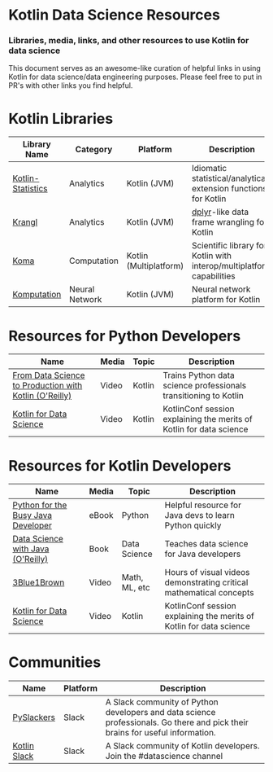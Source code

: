 # Kotlin Data Science Resources
### Libraries, media, links, and other resources to use Kotlin for data science


This document serves as an awesome-like curation of helpful links in using Kotlin for data science/data engineering purposes. Please feel free to put in PR's with other links you find helpful. 


# Kotlin Libraries

|Library Name|Category|Platform|Description|
|---|---|---|---|
|[Kotlin-Statistics](https://github.com/thomasnield/kotlin-statistics)|Analytics|Kotlin (JVM)|Idiomatic statistical/analytical extension functions for Kotlin|
|[Krangl](https://github.com/holgerbrandl/krangl)|Analytics|Kotlin (JVM)|[dplyr](https://github.com/tidyverse/dplyr)-like data frame wrangling for Kotlin|
|[Koma](https://github.com/kyonifer/koma)|Computation|Kotlin (Multiplatform)|Scientific library for Kotlin with interop/multiplatform capabilities|
|[Komputation](https://github.com/sekwiatkowski/komputation)|Neural Network|Kotlin (JVM)|Neural network platform for Kotlin|

# Resources for Python Developers


|Name|Media|Topic|Description|
|---|---|---|---|
|[From Data Science to Production with Kotlin (O'Reilly)](https://www.safaribooksonline.com/library/view/from-data-science/9781491998205/)|Video|Kotlin|Trains Python data science professionals transitioning to Kotlin|
|[Kotlin for Data Science](https://www.youtube.com/watch?v=J8GYPG6pt5w)|Video|Kotlin|KotlinConf session explaining the merits of Kotlin for data science|

# Resources for Kotlin Developers

|Name|Media|Topic|Description|
|---|---|---|---|
|[Python for the Busy Java Developer](https://gumroad.com/l/py4java)|eBook|Python|Helpful resource for Java devs to learn Python quickly|
|[Data Science with Java (O'Reilly)](http://shop.oreilly.com/product/0636920043171.do)|Book|Data Science|Teaches data science for Java developers|
|[3Blue1Brown](http://www.3blue1brown.com/videos/)|Video|Math, ML, etc|Hours of visual videos demonstrating critical mathematical concepts|
|[Kotlin for Data Science](https://www.youtube.com/watch?v=J8GYPG6pt5w)|Video|Kotlin|KotlinConf session explaining the merits of Kotlin for data science|

# Communities

|Name|Platform|Description|
|---|---|---|
|[PySlackers](https://pyslackers.com/)|Slack|A Slack community of Python developers and data science professionals. Go there and pick their brains for useful information.|
|[Kotlin Slack](https://kotlinlang.slack.com/messages/C4W52CFEZ)|Slack|A Slack community of Kotlin developers. Join the #datascience channel|

